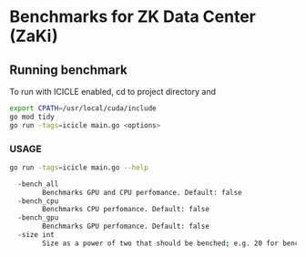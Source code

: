 # Benchmarks for ZK Data Center (ZaKi)


## Running benchmark

To run with ICICLE enabled, cd to project directory and

```sh
export CPATH=/usr/local/cuda/include
go mod tidy
go run -tags=icicle main.go <options>
```

### USAGE
```sh
go run -tags=icicle main.go --help

  -bench_all
        Benchmarks GPU and CPU perfomance. Default: false
  -bench_cpu
        Benchmarks CPU perfomance. Default: false
  -bench_gpu
        Benchmarks GPU perfomance. Default: false
  -size int
        Size as a power of two that should be benched; e.g. 20 for benching 2^20 (default 24)
```
